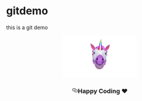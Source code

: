 # gitdemo
this is a git demo

<div align="center">
    <a href="https://liyas-thomas.firebaseapp.com" rel="nofollow"><img       src="https://raw.githubusercontent.com/liyasthomas/templates/master/assets/logo.gif" alt="Liyas Thomas" width="200" style="max-width:100%;"></a>
    <br>
    <h3><a id="user-content-happy-coding-︎" class="anchor" aria-hidden="true" href="#happy-coding-︎"><svg class="octicon octicon-link" viewBox="0 0 16 16" version="1.1" width="16" height="16" aria-hidden="true"><path fill-rule="evenodd" d="M4 9h1v1H4c-1.5 0-3-1.69-3-3.5S2.55 3 4 3h4c1.45 0 3 1.69 3 3.5 0 1.41-.91 2.72-2 3.25V8.59c.58-.45 1-1.27 1-2.09C10 5.22 8.98 4 8 4H4c-.98 0-2 1.22-2 2.5S3 9 4 9zm9-3h-1v1h1c1 0 2 1.22 2 2.5S13.98 12 13 12H9c-.98 0-2-1.22-2-2.5 0-.83.42-1.64 1-2.09V6.25c-1.09.53-2 1.84-2 3.25C6 11.31 7.55 13 9 13h4c1.45 0 3-1.69 3-3.5S14.5 6 13 6z"></path></svg></a>Happy Coding ❤︎</h3>
</div>
